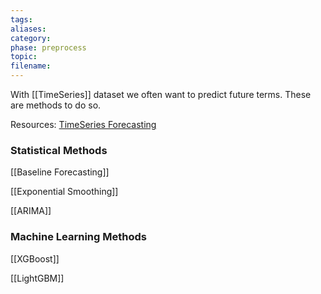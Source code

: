 ```yaml
---
tags: 
aliases: 
category: 
phase: preprocess
topic: 
filename:
---
```


With [[TimeSeries]] dataset we often want to predict future terms. These are methods to do so.

Resources:
[TimeSeries Forecasting](https://simrenbasra.github.io/simys-blog/2024/09/19/timeseries_part2.html)

### Statistical Methods

[[Baseline Forecasting]]

[[Exponential Smoothing]]

[[ARIMA]]
### Machine Learning Methods

[[XGBoost]]

[[LightGBM]]